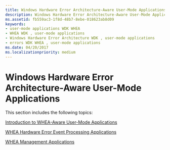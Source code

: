 ```yaml
---
title: Windows Hardware Error Architecture-Aware User-Mode Applications
description: Windows Hardware Error Architecture-Aware User-Mode Applications
ms.assetid: fb559ac3-1f8d-48b7-8ebe-018623ab8d09
keywords:
- user-mode applications WDK WHEA
- WHEA WDK , user-mode applications
- Windows Hardware Error Architecture WDK , user-mode applications
- errors WDK WHEA , user-mode applications
ms.date: 04/20/2017
ms.localizationpriority: medium
---
```


# Windows Hardware Error Architecture-Aware User-Mode Applications


This section includes the following topics:

[Introduction to WHEA-Aware User-Mode Applications](introduction-to-whea-aware-user-mode-applications.md)

[WHEA Hardware Error Event Processing Applications](whea-hardware-error-event-processing-applications.md)

[WHEA Management Applications](whea-management-applications.md)

 

 




